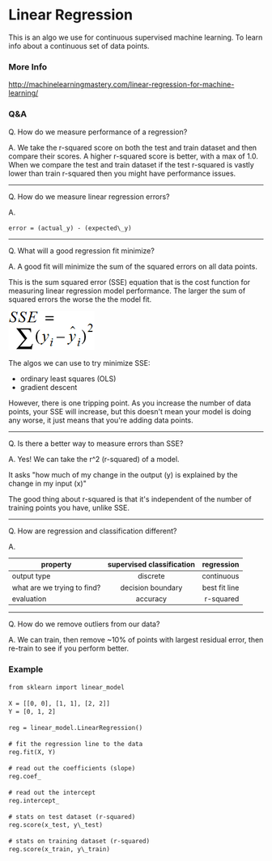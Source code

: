 # Linear Regression

This is an algo we use for continuous supervised machine learning. To learn info
about a continuous set of data points.

### More Info

http://machinelearningmastery.com/linear-regression-for-machine-learning/

### Q&A

Q. How do we measure performance of a regression?

A. We take the r-squared score on both the test and train dataset and then compare
their scores. A higher r-squared score is better, with a max of 1.0. When we
compare the test and train dataset if the test r-squared is vastly lower than
train r-squared then you might have performance issues.

---

Q. How do we measure linear regression errors?

A.

```
error = (actual_y) - (expected\_y)
```

---

Q. What will a good regression fit minimize?

A. A good fit will minimize the sum of the squared errors on all data points.


This is the sum squared error (SSE) equation that is the cost function for measuring
linear regression model performance. The larger the sum of squared errors the
worse the the model fit.

![sse_equation](assets/sse_constant.png)

The algos we can use to try minimize SSE:

- ordinary least squares (OLS)
- gradient descent

However, there is one tripping point. As you increase the number of data points,
your SSE will increase, but this doesn't mean your model is doing any worse, it
just means that you're adding data points.

---

Q. Is there a better way to measure errors than SSE?

A. Yes! We can take the r^2 (r-squared) of a model.

It asks "how much of my change in the output (y) is explained by the change in my
input (x)"

The good thing about r-squared is that it's independent of the number of
training points you have, unlike SSE.

---

Q. How are regression and classification different?

A.

| property | supervised classification | regression |
| ------------- |:-------------:| -----:|
| output type | discrete | continuous |
| what are we trying to find? | decision boundary | best fit line |
| evaluation | accuracy | r-squared |

---

Q. How do we remove outliers from our data?

A. We can train, then remove ~10% of points with largest residual error, then
re-train to see if you perform better.

### Example

```
from sklearn import linear_model

X = [[0, 0], [1, 1], [2, 2]]
Y = [0, 1, 2]

reg = linear_model.LinearRegression()

# fit the regression line to the data
reg.fit(X, Y)

# read out the coefficients (slope)
reg.coef_

# read out the intercept
reg.intercept_

# stats on test dataset (r-squared)
reg.score(x_test, y\_test)

# stats on training dataset (r-squared)
reg.score(x_train, y\_train)
```
